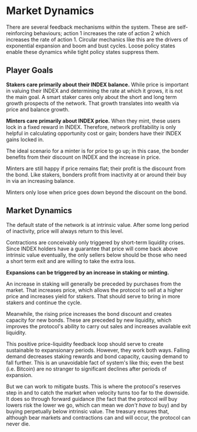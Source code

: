 # Market Dynamics

There are several feedback mechanisms within the system. These are self-reinforcing behaviours; action 1 increases the rate of action 2 which increases the rate of action 1. Circular mechanics like this are the drivers of exponential expansion and boom and bust cycles. Loose policy states enable these dynamics while tight policy states suppress them.

## Player Goals

**Stakers care primarily about their INDEX balance.** While price is important in valuing their INDEX and determining the rate at which it grows, it is not the main goal. A smart staker cares only about the short and long term growth prospects of the network. That growth translates into wealth via price and balance growth.

**Minters care primarily about INDEX price.** When they mint, these users lock in a fixed reward in INDEX. Therefore, network profitability is only helpful in calculating opportunity cost or gain; bonders have their INDEX gains locked in.

The ideal scenario for a minter is for price to go up; in this case, the bonder benefits from their discount on INDEX and the increase in price.

Minters are still happy if price remains flat; their profit is the discount from the bond. Like stakers, bonders profit from inactivity at or around their buy in via an increasing balance.

Minters only lose when price goes down beyond the discount on the bond.

## Market Dynamics

The default state of the network is at intrinsic value. After some long period of inactivity, price will always return to this level.

Contractions are conceivably only triggered by short-term liquidity crises. Since INDEX holders have a guarantee that price will come back above intrinsic value eventually, the only sellers below should be those who need a short term exit and are willing to take the extra loss.

**Expansions can be triggered by an increase in staking or minting.**

An increase in staking will generally be preceded by purchases from the market. That increases price, which allows the protocol to sell at a higher price and increases yield for stakers. That should serve to bring in more stakers and continue the cycle.

Meanwhile, the rising price increases the bond discount and creates capacity for new bonds. These are preceded by new liquidity, which improves the protocol's ability to carry out sales and increases available exit liquidity.

This positive price-liquidity feedback loop should serve to create sustainable to expansionary periods. However, they work both ways. Falling demand decreases staking rewards and bond capacity, causing demand to fall further. This is an unavoidable fact of system's like this; even the best (i.e. Bitcoin) are no stranger to significant declines after periods of expansion.

But we can work to mitigate busts. This is where the protocol's reserves step in and to catch the market when velocity turns too far to the downside. It does so through forward guidance (the fact that the protocol _will_ buy lowers risk the lower we go, which can mean we _don't have to_ buy) and by buying perpetually below intrinsic value. The treasury ensures that, although bear markets and contractions can and will occur, the protocol can never die.
